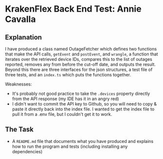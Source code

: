 # KrakenFlex Back End Test: Annie Cavalla

## Explanation

I have produced a class named OutageFetcher which defines two functions that make the API calls, `getEvent` and `postEvent`,
and `wrangle`, a function that iterates over the retrieved device IDs, compares this to the list of outages reported, removes any
from before the cut-off date, and outputs the result. Beyond this there are three interfaces for the json structures,
a test file of three tests, and an `index.ts` which puts the functions together.

Weaknesses:
- It's probably not good practice to take the `.devices` property directly from the API response (my IDE has it in an angry red)
- I didn't want to commit the API key to Github, so you will need to copy & paste it directly back into the index file. I wanted to get the index file to pull it from a .env file, but I couldn't get it to work.

## The Task

* A `README.md` file that documents what you have produced and explains how to run the program and tests (including installing any dependencies)
